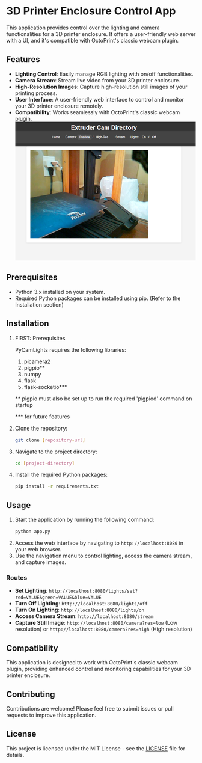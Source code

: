 
# 3D Printer Enclosure Control App

This application provides control over the lighting and camera functionalities for a 3D printer enclosure. It offers a user-friendly web server with a UI, and it's compatible with OctoPrint's classic webcam plugin.

## Features

- **Lighting Control**: Easily manage RGB lighting with on/off functionalities.
- **Camera Stream**: Stream live video from your 3D printer enclosure.
- **High-Resolution Images**: Capture high-resolution still images of your printing process.
- **User Interface**: A user-friendly web interface to control and monitor your 3D printer enclosure remotely.
- **Compatibility**: Works seamlessly with OctoPrint's classic webcam plugin.
![screenshot.png](screenshot.png)
## Prerequisites

- Python 3.x installed on your system.
- Required Python packages can be installed using pip. (Refer to the Installation section)

## Installation

1. FIRST: Prerequisites


    PyCamLights requires the following libraries:

    1. picamera2
    2. pigpio**
    3. numpy
    4. flask
    5. flask-socketio***


    ** pigpio must also be set up to run the required 'pigpiod' command on startup
   
    *** for future features

2. Clone the repository:
   ```bash
   git clone [repository-url]
   ```
3. Navigate to the project directory:
   ```bash
   cd [project-directory]
   ```
4. Install the required Python packages:
   ```bash
   pip install -r requirements.txt
   ```

## Usage

1. Start the application by running the following command:
   ```bash
   python app.py
   ```
2. Access the web interface by navigating to `http://localhost:8080` in your web browser.
3. Use the navigation menu to control lighting, access the camera stream, and capture images.

### Routes

- **Set Lighting**: `http://localhost:8080/lights/set?red=VALUE&green=VALUE&blue=VALUE`
- **Turn Off Lighting**: `http://localhost:8080/lights/off`
- **Turn On Lighting**: `http://localhost:8080/lights/on`
- **Access Camera Stream**: `http://localhost:8080/stream`
- **Capture Still Image**: `http://localhost:8080/camera?res=low` (Low resolution) or `http://localhost:8080/camera?res=high` (High resolution)

## Compatibility

This application is designed to work with OctoPrint's classic webcam plugin, providing enhanced control and monitoring capabilities for your 3D printer enclosure.

## Contributing

Contributions are welcome! Please feel free to submit issues or pull requests to improve this application.

## License

This project is licensed under the MIT License - see the [LICENSE](LICENSE) file for details.
